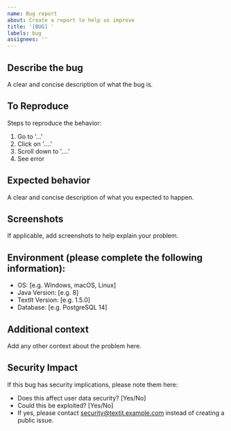 ```yaml
---
name: Bug report
about: Create a report to help us improve
title: '[BUG] '
labels: bug
assignees: ''
---
```


## Describe the bug
A clear and concise description of what the bug is.

## To Reproduce
Steps to reproduce the behavior:
1. Go to '...'
2. Click on '....'
3. Scroll down to '....'
4. See error

## Expected behavior
A clear and concise description of what you expected to happen.

## Screenshots
If applicable, add screenshots to help explain your problem.

## Environment (please complete the following information):
 - OS: [e.g. Windows, macOS, Linux]
 - Java Version: [e.g. 8]
 - TextIt Version: [e.g. 1.5.0]
 - Database: [e.g. PostgreSQL 14]

## Additional context
Add any other context about the problem here.

## Security Impact
If this bug has security implications, please note them here:
- Does this affect user data security? [Yes/No]
- Could this be exploited? [Yes/No]
- If yes, please contact security@textit.example.com instead of creating a public issue.
